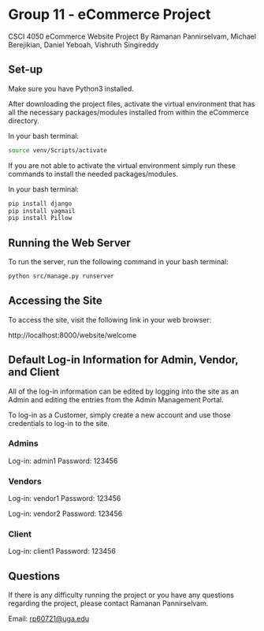 # Group 11 - eCommerce Project
CSCI 4050 eCommerce Website Project
By Ramanan Pannirselvam, Michael Berejikian, Daniel Yeboah, Vishruth Singireddy


## Set-up

Make sure you have Python3 installed.

After downloading the project files, activate the virtual environment that has all the necessary packages/modules installed from within the eCommerce directory.

In your bash terminal:

```bash
source venv/Scripts/activate
```

If you are not able to activate the virtual environment simply run these commands to install the needed packages/modules.

In your bash terminal:

```bash
pip install django
pip install yagmail
pip install Pillow
```


## Running the Web Server

To run the server, run the following command in your bash terminal:

```bash
python src/manage.py runserver
```


## Accessing the Site

To access the site, visit the following link in your web browser:

http://localhost:8000/website/welcome


## Default Log-in Information for Admin, Vendor, and Client

All of the log-in information can be edited by logging into the site as an Admin and editing the entries from the Admin Management Portal.

To log-in as a Customer, simply create a new account and use those credentials to log-in to the site.


### Admins

Log-in: admin1
Password: 123456


### Vendors

Log-in: vendor1
Password: 123456

Log-in: vendor2
Password: 123456


### Client

Log-in: client1
Password: 123456


## Questions

If there is any difficulty running the project or you have any questions regarding the project, please contact Ramanan Pannirselvam.

Email: rp60721@uga.edu



